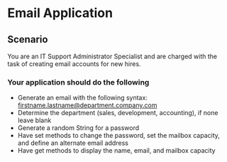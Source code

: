 # Email Application

## Scenario

 You are an IT Support Administrator Specialist and are charged with the task of creating email accounts for new hires.

### Your application should do the following

- Generate an email with the following syntax: firstname.lastname@department.company.com
- Determine the department (sales, development, accounting), if none leave blank
- Generate a random String for a password
- Have set methods to change the password, set the mailbox capacity, and define an alternate email address
- Have get methods to display the name, email, and mailbox capacity
